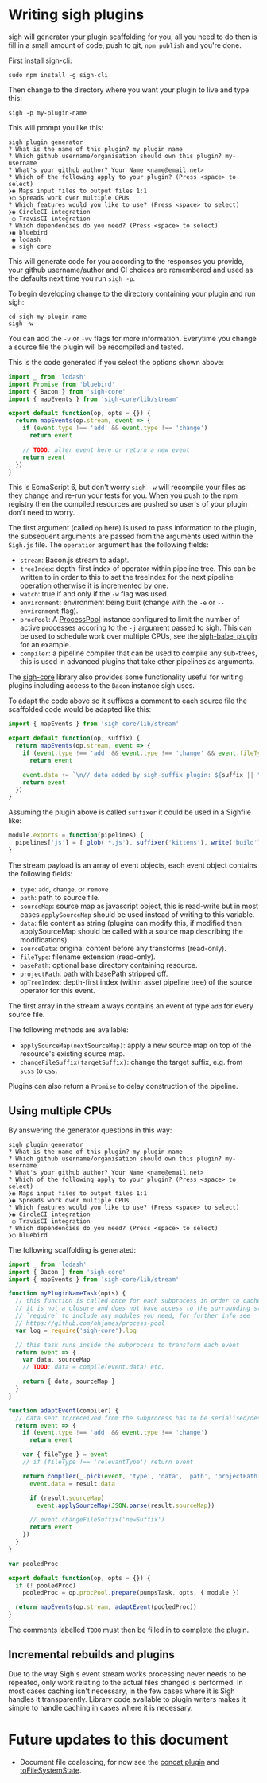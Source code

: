 # Writing sigh plugins

sigh will generator your plugin scaffolding for you, all you need to do then is fill in a small amount of code, push to git, `npm publish` and you're done.

First install sigh-cli:
```
sudo npm install -g sigh-cli
```

Then change to the directory where you want your plugin to live and type this:
```
sigh -p my-plugin-name
```

This will prompt you like this:
```
sigh plugin generator
? What is the name of this plugin? my plugin name
? Which github username/organisation should own this plugin? my-username
? What's your github author? Your Name <name@email.net>
? Which of the following apply to your plugin? (Press <space> to select)
❯◉ Maps input files to output files 1:1
❯◯ Spreads work over multiple CPUs
? Which features would you like to use? (Press <space> to select)
❯◉ CircleCI integration
 ◯ TravisCI integration
? Which dependencies do you need? (Press <space> to select)
❯◉ bluebird
 ◉ lodash
 ◉ sigh-core
```
This will generate code for you according to the responses you provide, your github username/author and CI choices are remembered and used as the defaults next time you run `sigh -p`.

To begin developing change to the directory containing your plugin and run sigh:

```
cd sigh-my-plugin-name
sigh -w
```

You can add the `-v` or `-vv` flags for more information. Everytime you change a source file the plugin will be recompiled and tested.

This is the code generated if you select the options shown above:
```javascript
import _ from 'lodash'
import Promise from 'bluebird'
import { Bacon } from 'sigh-core'
import { mapEvents } from 'sigh-core/lib/stream'

export default function(op, opts = {}) {
  return mapEvents(op.stream, event => {
    if (event.type !== 'add' && event.type !== 'change')
      return event

    // TODO: alter event here or return a new event
    return event
  })
}
```
This is EcmaScript 6, but don't worry `sigh -w` will recompile your files as they change and re-run your tests for you. When you push to the npm registry then the compiled resources are pushed so user's of your plugin don't need to worry.

The first argument (called `op` here) is used to pass information to the plugin, the subsequent arguments are passed from the arguments used within the `Sigh.js` file. The `operation` argument has the following fields:

 * `stream`: Bacon.js stream to adapt.
 * `treeIndex`: depth-first index of operator within pipeline tree. This can be written to in order to this to set the treeIndex for the next pipeline operation otherwise it is incremented by one.
 * `watch`: true if and only if the `-w` flag was used.
 * `environment`: environment being built (change with the `-e` or `--environment` flag).
 * `procPool`: A [ProcessPool](https://github.com/ohjames/process-pool) instance configured to limit the number of active processes accoring to the `-j` argument passed to sigh. This can be used to schedule work over multiple CPUs, see the [sigh-babel plugin](https://github.com/sighjs/sigh-babel/blob/master/src/index.js) for an example.
 * `compiler`: a pipeline compiler that can be used to compile any sub-trees, this is used in advanced plugins that take other pipelines as arguments.

The [sigh-core](https://github.com/sighjs/sigh-core) library also provides some functionality useful for writing plugins including access to the `Bacon` instance sigh uses.

To adapt the code above so it suffixes a comment to each source file the scaffolded code would be adapted like this:

```javascript
import { mapEvents } from 'sigh-core/lib/stream'

export default function(op, suffix) {
  return mapEvents(op.stream, event => {
    if (event.type !== 'add' && event.type !== 'change' && event.fileType !== 'js')
      return event

    event.data += `\n// data added by sigh-suffix plugin: ${suffix || "default"}`
    return event
  })
}
```

Assuming the plugin above is called `suffixer` it could be used in a Sighfile like:
```javascript
module.exports = function(pipelines) {
  pipelines['js'] = [ glob('*.js'), suffixer('kittens'), write('build') ]
}
```

The stream payload is an array of event objects, each event object contains the following fields:
  * `type`: `add`, `change`, or `remove`
  * `path`: path to source file.
  * `sourceMap`: source map as javascript object, this is read-write but in most cases `applySourceMap` should be used instead of writing to this variable.
  * `data`: file content as string (plugins can modify this, if modified then applySourceMap should be called with a source map describing the modifications).
  * `sourceData`: original content before any transforms (read-only).
  * `fileType`: filename extension (read-only).
  * `basePath`: optional base directory containing resource.
  * `projectPath`: path with basePath stripped off.
  * `opTreeIndex`: depth-first index (within asset pipeline tree) of the source operator for this event.

The first array in the stream always contains an event of type `add` for every source file.

The following methods are available:
  * `applySourceMap(nextSourceMap)`: apply a new source map on top of the resource's existing source map.
  * `changeFileSuffix(targetSuffix)`: change the target suffix, e.g. from `scss` to `css`.

Plugins can also return a `Promise` to delay construction of the pipeline.

## Using multiple CPUs

By answering the generator questions in this way:

```
sigh plugin generator
? What is the name of this plugin? my plugin name
? Which github username/organisation should own this plugin? my-username
? What's your github author? Your Name <name@email.net>
? Which of the following apply to your plugin? (Press <space> to select)
❯◉ Maps input files to output files 1:1
❯◉ Spreads work over multiple CPUs
? Which features would you like to use? (Press <space> to select)
❯◉ CircleCI integration
 ◯ TravisCI integration
? Which dependencies do you need? (Press <space> to select)
❯◯ bluebird
```

The following scaffolding is generated:

```javascript
import _ from 'lodash'
import { Bacon } from 'sigh-core'
import { mapEvents } from 'sigh-core/lib/stream'

function myPluginNameTask(opts) {
  // this function is called once for each subprocess in order to cache state,
  // it is not a closure and does not have access to the surrounding state, use
  // `require` to include any modules you need, for further info see
  // https://github.com/ohjames/process-pool
  var log = require('sigh-core').log

  // this task runs inside the subprocess to transform each event
  return event => {
    var data, sourceMap
    // TODO: data = compile(event.data) etc.

    return { data, sourceMap }
  }
}

function adaptEvent(compiler) {
  // data sent to/received from the subprocess has to be serialised/deserialised
  return event => {
    if (event.type !== 'add' && event.type !== 'change')
      return event

    var { fileType } = event
    // if (fileType !== 'relevantType') return event

    return compiler(_.pick(event, 'type', 'data', 'path', 'projectPath')).then(result => {
      event.data = result.data

      if (result.sourceMap)
        event.applySourceMap(JSON.parse(result.sourceMap))

      // event.changeFileSuffix('newSuffix')
      return event
    })
  }
}

var pooledProc

export default function(op, opts = {}) {
  if (! pooledProc)
    pooledProc = op.procPool.prepare(pumpsTask, opts, { module })

  return mapEvents(op.stream, adaptEvent(pooledProc))
}
```

The comments labelled `TODO` must then be filled in to complete the plugin.

## Incremental rebuilds and plugins

Due to the way Sigh's event stream works processing never needs to be repeated, only work relating to the actual files changed is performed. In most cases caching isn't necessary, in the few cases where it is Sigh handles it transparently. Library code available to plugin writers makes it simple to handle caching in cases where it is necessary.

# Future updates to this document
* Document file coalescing, for now see the [concat plugin](https://github.com/sighjs/sigh/blob/master/src/plugin/concat.js) and [toFileSystemState](https://github.com/sighjs/sigh-core/blob/master/src/stream.js).
